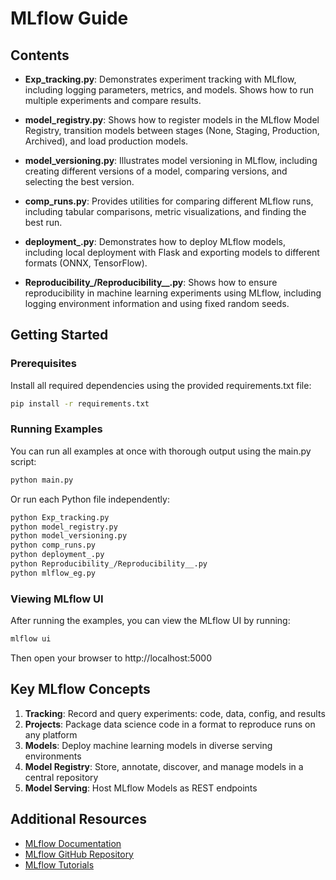 # MLflow Guide



## Contents

- **Exp_tracking.py**: Demonstrates experiment tracking with MLflow, including logging parameters, metrics, and models. Shows how to run multiple experiments and compare results.

- **model_registry.py**: Shows how to register models in the MLflow Model Registry, transition models between stages (None, Staging, Production, Archived), and load production models.

- **model_versioning.py**: Illustrates model versioning in MLflow, including creating different versions of a model, comparing versions, and selecting the best version.

- **comp_runs.py**: Provides utilities for comparing different MLflow runs, including tabular comparisons, metric visualizations, and finding the best run.

- **deployment_.py**: Demonstrates how to deploy MLflow models, including local deployment with Flask and exporting models to different formats (ONNX, TensorFlow).

- **Reproducibility_/Reproducibility__.py**: Shows how to ensure reproducibility in machine learning experiments using MLflow, including logging environment information and using fixed random seeds.

## Getting Started

### Prerequisites

Install all required dependencies using the provided requirements.txt file:

```bash
pip install -r requirements.txt
```

### Running Examples

You can run all examples at once with thorough output using the main.py script:

```bash
python main.py
```

Or run each Python file independently:

```bash
python Exp_tracking.py
python model_registry.py
python model_versioning.py
python comp_runs.py
python deployment_.py
python Reproducibility_/Reproducibility__.py
python mlflow_eg.py
```

### Viewing MLflow UI

After running the examples, you can view the MLflow UI by running:

```bash
mlflow ui
```

Then open your browser to http://localhost:5000

## Key MLflow Concepts

1. **Tracking**: Record and query experiments: code, data, config, and results
2. **Projects**: Package data science code in a format to reproduce runs on any platform
3. **Models**: Deploy machine learning models in diverse serving environments
4. **Model Registry**: Store, annotate, discover, and manage models in a central repository
5. **Model Serving**: Host MLflow Models as REST endpoints

## Additional Resources

- [MLflow Documentation](https://mlflow.org/docs/latest/index.html)
- [MLflow GitHub Repository](https://github.com/mlflow/mlflow)
- [MLflow Tutorials](https://mlflow.org/docs/latest/tutorials-and-examples/index.html)